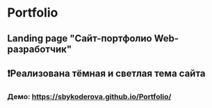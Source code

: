 # Portfolio
## Landing page "Сайт-портфолио Web-разработчик"
## ❗Реализована тёмная и светлая тема сайта
### Демо: https://sbykoderova.github.io/Portfolio/
